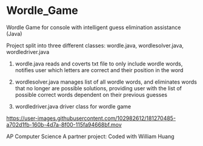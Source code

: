 # Wordle_Game
Wordle Game for console with intelligent guess elimination assistance (Java)

Project split into three different classes: wordle.java, wordlesolver.java, wordledriver.java

1. wordle.java reads and coverts txt file to only include wordle words, notifies user which letters are correct and their position in the word

2. wordlesolver.java manages list of all wordle words, and eliminates words that no longer are possible solutions, providing user with the list of possible correct words dependent on their previous guesses

3. wordledriver.java driver class for wordle game


https://user-images.githubusercontent.com/102982612/181270485-a702d1fb-160b-4d7a-8f00-115fa94668bf.mov


AP Computer Science A partner project: Coded with William Huang

